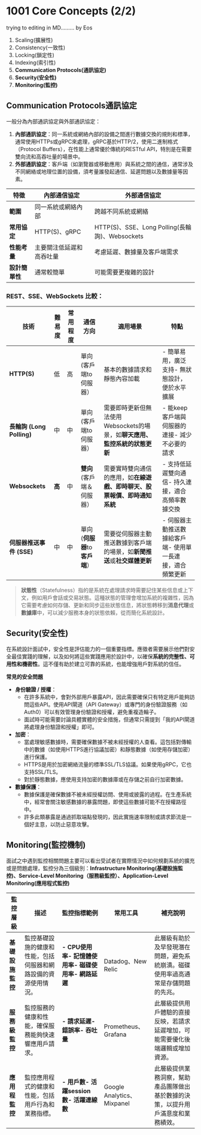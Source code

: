 # 1001 Core Concepts (2/2) 

trying to editing in MD......... by Eos

1. Scaling(擴展性)
2. Consistency(一致性)
3. Locking(鎖定性)
4. Indexing(索引性)
5. **Communication Protocols(通訊協定)**
6. **Security(安全性)**
7. **Monitoring(監控)**

## **Communication Protocols通訊協定**

一般分為內部通訊協定與外部通訊協定：

1. **內部通訊協定**：同一系統或網絡內部的設備之間進行數據交換的規則和標準，通常使用HTTPs或gRPC來處理，gRPC基於HTTP/2，使用二進制格式（Protocol Buffers），在性能上通常優於傳統的RESTful API，特別是在需要雙向流和高吞吐量的場景中。
2. **外部通訊協定**：客戶端（如瀏覽器或移動應用）與系統之間的通信，通常涉及不同網絡或地理位置的設備，須考量誰發起通信、延遲問題以及數據量等因素。

| **特徵** | **內部通信協定** | **外部通信協定** |
| --- | --- | --- |
| **範圍** | 同一系統或網絡內部 | 跨越不同系統或網絡 |
| **常用協定** | HTTP(S)、gRPC | HTTP(S)、SSE、Long Polling(長輪詢)、Websockets |
| **性能考量** | 主要關注低延遲和高吞吐量 | 考慮延遲、數據量及客戶端需求 |
| **設計簡單性** | 通常較簡單 | 可能需要更複雜的設計 |

### **REST、SSE、WebSockets 比較：**

| **技術** | **難易度** | **常用程度** | **通信方向** | **適用場景** | **特點** |
| --- | --- | --- | --- | --- | --- |
| **HTTP(S)** | 低 | 高 | 單向 (客戶端to伺服器） | 基本的數據請求和靜態內容加載 | - 簡單易用，廣泛支持- 無狀態設計，便於水平擴展 |
| **長輪詢 (Long Polling)** | 中 | 中 | 單向 (客戶端to伺服器） | 需要即時更新但無法使用Websockets的場景，如**聊天應用、監控系統的狀態更新** | - 能keep客戶端與伺服器的連接- 減少不必要的請求 |
| **Websockets** | **高** | 中 | **雙向**(客戶端＆伺服器） | 需要實時雙向通信的應用，如**在線遊戲、即時聊天、股票報價、即時通知系統** | - 支持低延遲雙向通信- 持久連接，適合高頻率數據交換 |
| **伺服器推送事件 (SSE)** | 中 | 中 | 單向 (**伺服器**to**客戶端**） | 需要從伺服器主動推送數據到客戶端的場景，如**新聞推送**或**社交媒體更新** | - 伺服器主動推送數據給客戶端- 使用單一長連接，適合頻繁更新 |

> **狀態性**（Statefulness）指的是系統在處理請求時需要記住某些信息或上下文，例如用戶會話或交易狀態。這種狀態的管理會增加系統的複雜性，因為它需要考慮如何存儲、更新和同步這些狀態信息，將狀態轉移到**消息代理**或**數據庫**中，可以減少服務本身的狀態依賴，從而簡化系統設計。
> 

## **Security(安全性)**

在系統設計面試中，安全性是評估能力的一個重要指標。應徵者需要展示他們對安全最佳實踐的理解，以及如何將這些實踐應用於設計中，以確保**系統的完整性、可用性和機密性**。這不僅有助於建立可靠的系統，也能增強用戶對系統的信任。

**常見的安全問題**

- **身份驗證 / 授權**：
    - 在許多系統中，會對外部用戶暴露API，因此需要確保只有特定用戶能夠訪問這些API。使用API閘道（API Gateway）或專門的身份驗證服務（如Auth0）可以有效管理身份驗證和授權，避免重複造輪子。
    - 面試時可能需要討論具體實體的安全措施，但通常只需提到「我的API閘道將處理身份驗證和授權」即可。
- **加密**：
    - 當處理敏感數據時，需要確保數據不被未經授權的人查看。這包括對傳輸中的數據（如使用HTTPS進行協議加密）和靜態數據（如使用存儲加密）進行保護。
    - HTTPS是用於加密網絡流量的標準SSL/TLS協議。如果使用gRPC，它也支持SSL/TLS。
    - 對於靜態數據，應使用支持加密的數據庫或在存儲之前自行加密數據。
- **數據保護**：
    - 數據保護是確保數據不被未經授權訪問、使用或披露的過程。在生產系統中，經常會關注敏感數據的暴露問題，即使這些數據可能不在授權路徑中。
    - 許多此類暴露是通過抓取端點發現的，因此實施速率限制或請求節流是一個好主意，以防止惡意攻擊。

## **Monitoring(監控機制)**

面試之中遇到監控相關問題主要可以看出受試者在實際情況中如何規劃系統的擴充或是問題處理，監控分為三個級別：**Infrastructure Monitoring(基礎設施監控)、Service-Level Monitoring（服務級監控）、Application-Level Monitoring(應用程式監控)**

| **監控層級** | **描述** | **監控指標範例** | **常用工具** | **補充說明** |
| --- | --- | --- | --- | --- |
| **基礎設施監控** | 監控基礎設施的健康和性能，包括伺服器和網路設備的資源使用情況。 | **- CPU使用率- 記憶體使用率- 磁碟使用率- 網路延遲** | Datadog、New Relic | 此層級有助於及早發現潛在問題，避免系統崩潰。磁碟使用率過高通常是存儲問題的先兆。 |
| **服務級監控** | 監控服務的健康和性能，確保服務能夠快速響應用戶請求。 | **- 請求延遲- 錯誤率- 吞吐量** | Prometheus、Grafana | 此層級提供用戶體驗的直接反映，若請求延遲增加，可能需要優化後端邏輯或增加資源。 |
| **應用程監控** | 監控應用程式的健康和性能，包括用戶行為和業務指標。 | **- 用戶數- 活躍session數- 活躍連線數** | Google Analytics、Mixpanel | 此層級提供業務洞察，幫助產品團隊做出基於數據的決策，以提升用戶滿意度和業務績效。 |
